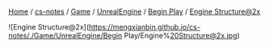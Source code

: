 [Home](https://mengxianbin.github.io) /
[cs-notes](https://mengxianbin.github.io/cs-notes/site) /
[Game](https://mengxianbin.github.io/cs-notes/site/Game) /
[UnrealEngine](https://mengxianbin.github.io/cs-notes/site/Game/UnrealEngine) /
[Begin Play](https://mengxianbin.github.io/cs-notes/site/Game/UnrealEngine/Begin%20Play) /
[Engine Structure@2x](https://mengxianbin.github.io/cs-notes/site/Game/UnrealEngine/Begin%20Play/Engine%20Structure@2x)

![Engine Structure@2x](https://mengxianbin.github.io/cs-notes/./Game/UnrealEngine/Begin Play/Engine%20Structure@2x.jpg)